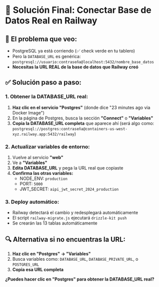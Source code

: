 # 🚀 Solución Final: Conectar Base de Datos Real en Railway

## 🎯 El problema que veo:
- PostgreSQL ya está corriendo (✅ check verde en tu tablero)
- Pero la `DATABASE_URL` es genérica: `postgresql://usuario:contraseña@localhost:5432/nombre_base_datos`
- **Necesitas la URL REAL de la base de datos que Railway creó**

## ✅ Solución paso a paso:

### 1. **Obtener la DATABASE_URL real:**
1. **Haz clic en el servicio "Postgres"** (donde dice "23 minutes ago via Docker Image")
2. En la página de Postgres, busca la sección **"Connect"** o **"Variables"** 
3. **Copia la DATABASE_URL completa** que aparece ahí (será algo como: `postgresql://postgres:contraseña@containers-us-west-xyz.railway.app:5432/railway`)

### 2. **Actualizar variables de entorno:**
1. Vuelve al servicio **"web"** 
2. Ve a **"Variables"**
3. **Edita DATABASE_URL** y pega la URL real que copiaste
4. **Confirma las otras variables:**
   - NODE_ENV: `production`
   - PORT: `5000` 
   - JWT_SECRET: `aipi_jwt_secret_2024_production`

### 3. **Deploy automático:**
- Railway detectará el cambio y redesplegará automáticamente
- El script `railway-migrate.js` ejecutará `drizzle-kit push`
- Se crearán las 13 tablas automáticamente

## 🔍 Alternativa si no encuentras la URL:
1. **Haz clic en "Postgres" → "Variables"**
2. Busca variables como: `DATABASE_URL`, `DATABASE_PRIVATE_URL`, o `POSTGRES_URL`
3. **Copia esa URL completa**

**¿Puedes hacer clic en "Postgres" para obtener la DATABASE_URL real?**
